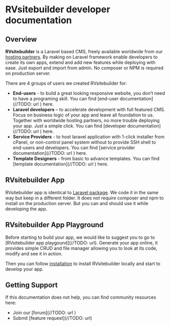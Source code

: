 # RVsitebuilder developer documentation
## Overview

**RVsitebuilder** is a Laravel based CMS, freely available worldwide from our [hosting partners](https://rvsitebuilder.com/hosting-partner/). 
By making on Laravel framework enable developers to create its own apps, extend and add new features while deploying with ease.
Just export and import from admin. No composer or NPM is required on production server.  

There are 4 groups of users we created RVsitebuilder for: 

- **End-users** - to build a great looking responsive website, you don’t need to have a programing skill. You can find [end-user documentation](//TODO: url ) here.
- **Laravel developers** – to accelerate development with full featured CMS. Focus on business logic of your app and leave all foundation to us. Together with worldwide hosting partners, no more trouble deploying your app. Just a simple click. You can find [developer documentation](//TODO: url ) here. 
- **Service Providers** - to host laravel application with 1-click installer from cPanel, or non-control panel system without to provide SSH shell to end-users and developers. You can find [service provider documentation](//TODO: url ) here. 
- **Template Designers** - from basic to advance templates. You can find [template  documentation](//TODO: url ) here. 

 
## RVsitebuilder App

RVsitebuilder app is identical to [Laravel package](https://laravel.com/docs/master/packages). We code it in the same way but keep in a different folder. It does not require composer and npm to install on the production server. But you can and should use it while developing the app. 

 
## RVsitebuilder App Playground 

Before starting to build your app, we would like to suggest you to go to [RVsitebuilder app playgound](//TODO: url). Generate your app online, it provides simple CRUD and file manager allowing you to look at its code, modify and see it in action. 

Then you can follow [installation](installation.md) to install RVsitebuilder locally and start to develop your app.  

 
## Getting Support 

If this documentation does not help, you can find community resources here: 

- Join our [forum](//TODO: url )
- Submit [feature request](//TODO: url)
